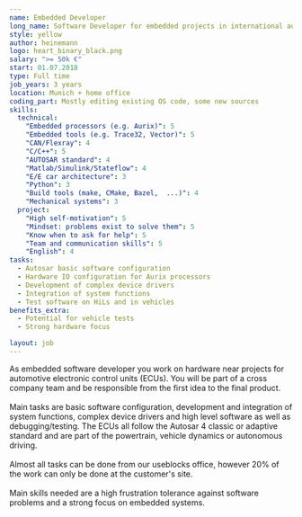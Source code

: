 ```yaml
---
name: Embedded Developer
long_name: Software Developer for embedded projects in international automotive companies
style: yellow
author: heinemann
logo: heart_binary_black.png
salary: ">= 50k €"
start: 01.07.2018
type: Full time
job_years: 3 years
location: Munich + home office
coding_part: Mostly editing existing OS code, some new sources
skills:
  technical:
    "Embedded processors (e.g. Aurix)": 5
    "Embedded tools (e.g. Trace32, Vector)": 5
    "CAN/Flexray": 4
    "C/C++": 5
    "AUTOSAR standard": 4
    "Matlab/Simulink/Stateflow": 4
    "E/E car architecture": 3
    "Python": 3
    "Build tools (make, CMake, Bazel,  ...)": 4
    "Mechanical systems": 3
  project:
    "High self-motivation": 5
    "Mindset: problems exist to solve them": 5
    "Know when to ask for help": 5
    "Team and communication skills": 5
    "English": 4
tasks:
  - Autosar basic software configuration
  - Hardware IO configuration for Aurix processors
  - Development of complex device drivers
  - Integration of system functions
  - Test software on HiLs and in vehicles
benefits_extra:
  - Potential for vehicle tests
  - Strong hardware focus

layout: job
---
```


As embedded software developer you work on hardware near projects for automotive electronic control units (ECUs). 
You will be part of a cross company team and be responsible from the first idea to the final product.
<br/><br/>
Main tasks are basic software configuration, development and integration of system functions, complex device drivers 
and high level software as well as debugging/testing. The ECUs all follow the Autosar 4 classic or adaptive standard 
and are part of the powertrain, vehicle dynamics or autonomous driving.
<br/><br/>
Almost all tasks can be done from our useblocks office, however 20% of the work can only be done at the customer's site.
<br/><br/>Main skills needed are a high frustration tolerance against software problems and a strong focus 
on embedded systems.  
